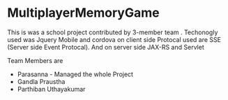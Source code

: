 # MultiplayerMemoryGame
This is was a school project contributed by 3-member team . Techonogly used was Jquery Mobile and cordova on client side Protocal used are SSE (Server side Event Protocal). And on server side JAX-RS and Servlet

Team Members are  <ul>
<li>Parasanna - Managed the whole Project</li>
<li>Gandla Praustha</li>
<li>Parthiban Uthayakumar</li>

</ul>
